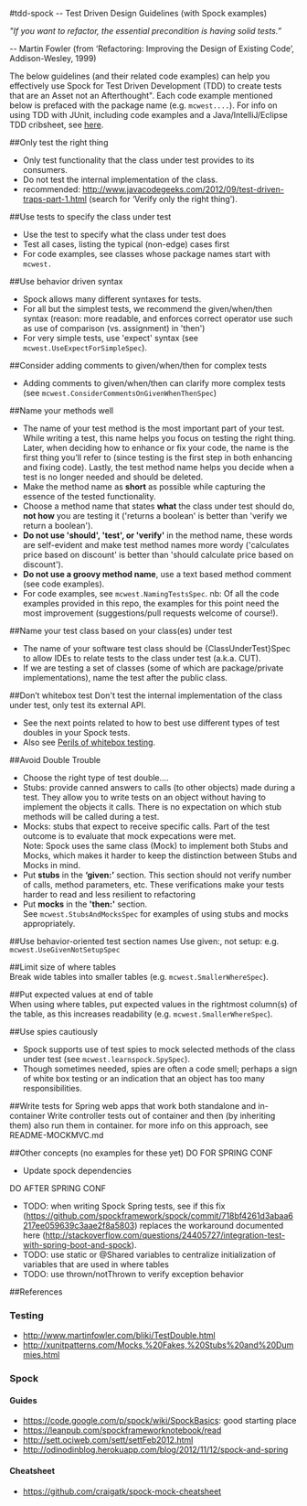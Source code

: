 #tdd-spock -- Test Driven Design Guidelines (with Spock examples)  

*"If you want to refactor, the essential precondition is having solid tests.”* 

 -- Martin Fowler (from ‘Refactoring: Improving the Design of Existing Code’, Addison-Wesley, 1999)

The below guidelines (and their related code examples) can help you effectively use Spock for Test Driven Development (TDD) to create tests that are 
an Asset not an Afterthought". Each code example mentioned below is prefaced with the package name (e.g. `mcwest....`).
For info on using TDD with JUnit, including code examples and a Java/IntelliJ/Eclipse TDD cribsheet, see [here](https://bitbucket.org/bwestrich/java-tdd/wiki/Home).

##Only test the right thing
* Only test functionality that the class under test provides to its consumers. 
* Do not test the internal implementation of the class. 
* recommended: http://www.javacodegeeks.com/2012/09/test-driven-traps-part-1.html (search for ‘Verify only the right thing’).

##Use tests to specify the class under test
* Use the test to specify what the class under test does
* Test all cases, listing the typical (non-edge) cases first
* For code examples, see classes whose package names start with `mcwest.`

##Use behavior driven syntax 
* Spock allows many different syntaxes for tests.
* For all but the simplest tests, we recommend the given/when/then syntax 
   (reason: more readable, and enforces correct operator use such as use of comparison (vs. assignment) in 'then')
* For very simple tests, use 'expect' syntax (see `mcwest.UseExpectForSimpleSpec`).   

##Consider adding comments to given/when/then for complex tests
* Adding comments to given/when/then can clarify more complex tests 
 (see `mcwest.ConsiderCommentsOnGivenWhenThenSpec`)

##Name your methods well
*  The name of your test method is the most important part of your test. While writing a test, this name helps you focus on testing the right thing. Later, when deciding how to enhance or fix your code, the name is the first thing you’ll refer to (since testing is the first step in both enhancing and fixing code). Lastly, the test method name helps you decide when a test is no longer needed and should be deleted. 
* Make the method name as **short** as possible while capturing the essence of the tested functionality. 
* Choose a method name that states **what** the class under test should do, **not how** you are testing it ('returns a boolean' is better than 'verify we return a boolean'). 
* **Do not use 'should', 'test', or 'verify'** in the method name, these words are self-evident and make test method names more wordy ('calculates price based on discount' is better than 'should calculate price based on discount').
* **Do not use a groovy method name**, use a text based method comment (see code examples). 
* For code examples, see `mcwest.NamingTestsSpec`. nb: Of all the code examples provided in this repo, the examples for this point need the most improvement (suggestions/pull requests welcome of course!).

##Name your test class based on your class(es) under test
* The name of your software test class should be {ClassUnderTest}Spec to allow IDEs to relate tests to the class under test (a.k.a. CUT). 
* If we are testing a set of classes (some of which are package/private implementations), name the test after the public class.

##Don’t whitebox test
Don't test the internal implementation of the class under test, only test its external API.
* See the next points related to how to best use different types of test doubles in your Spock tests. 
* Also see [Perils of whitebox testing](https://bitbucket.org/bwestrich/java-tdd/wiki/Perils%20of%20Whitebox%20testing).

##Avoid Double Trouble
* Choose the right type of test double....
* Stubs: provide canned answers to calls (to other objects) made during a test. They allow you to write tests on an object without having to implement the objects it calls. There is no expectation on which stub methods will be called during a test. 
* Mocks: stubs that expect to receive specific calls. Part of the test outcome is to evaluate that mock expecations were met.  
Note: Spock uses the same class (Mock) to implement both Stubs and Mocks, which makes it harder to keep the distinction between Stubs and Mocks in mind. 
* Put **stubs** in the **‘given:’** section. This section should not verify number of calls, method parameters, etc. These verifications make your tests harder to read and less resilient to refactoring 
* Put **mocks** in the **'then:'** section.  
See `mcwest.StubsAndMocksSpec` for examples of using stubs and mocks appropriately. 
 
##Use behavior-oriented test section names
  Use given:, not setup: e.g. `mcwest.UseGivenNotSetupSpec`
 
##Limit size of where tables  
 Break wide tables into smaller tables (e.g. `mcwest.SmallerWhereSpec`).

##Put expected values at end of table  
 When using where tables, put expected values in the rightmost column(s) of the table, as this increases readability
(e.g. `mcwest.SmallerWhereSpec`).

##Use spies cautiously
* Spock supports use of test spies to mock selected methods of the class under test (see `mcwest.learnspock.SpySpec`). 
* Though sometimes needed, spies are often a code smell; perhaps a sign of white box testing or an indication that an object has too many responsibilities. 

##Write tests for Spring web apps that work both standalone and in-container
Write controller tests out of container and then (by inheriting them) also run them in container.
  for more info on this approach, see README-MOCKMVC.md

##Other concepts (no examples for these yet)
DO FOR SPRING CONF
* Update spock dependencies 

DO AFTER SPRING CONF
* TODO: when writing Spock Spring tests, see if this fix (https://github.com/spockframework/spock/commit/718bf4261d3abaa6217ee059639c3aae2f8a5803) 
    replaces the workaround documented here (http://stackoverflow.com/questions/24405727/integration-test-with-spring-boot-and-spock).      
* TODO: use static or @Shared variables to centralize initialization of variables that are used in where tables 
* TODO: use thrown/notThrown to verify exception behavior

##References

### Testing

* http://www.martinfowler.com/bliki/TestDouble.html
* http://xunitpatterns.com/Mocks,%20Fakes,%20Stubs%20and%20Dummies.html

### Spock

#### Guides
* https://code.google.com/p/spock/wiki/SpockBasics: good starting place
* https://leanpub.com/spockframeworknotebook/read
* http://sett.ociweb.com/sett/settFeb2012.html
* http://odinodinblog.herokuapp.com/blog/2012/11/12/spock-and-spring 

#### Cheatsheet
* https://github.com/craigatk/spock-mock-cheatsheet
